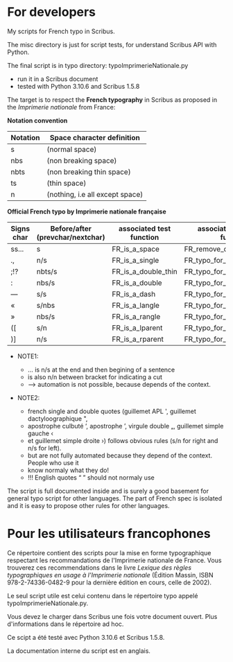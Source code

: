 # For developers
 
 My scripts for French typo in Scribus.
 
 The misc directory is just for script tests, for understand Scribus API with Python.
 
 The final script is in typo directory: typoImprimerieNationale.py
 
 * run it in a Scribus document
 * tested with Python 3.10.6 and Scribus 1.5.8
 
 The target is to respect the **French typography** in Scribus as proposed in the *Imprimerie nationale* from France:
 
 __Notation convention__
 
| Notation | Space character definition |
|----------| ------------------|
|   s   | (normal space)|
|   nbs | (non breaking space)|
|   nbts| (non breaking thin space)|
|   ts  | (thin space)|
|   n   | (nothing, i.e all except space)|
 
 
 __Official French typo by Imprimerie nationale française__

 |Signs char|Before/after (prevchar/nextchar) | associated test function|  associated correction function|
 | -----|-------------------|-------------------------|--------------------------------|
 |ss... |  s                |FR_is_a_space            | FR_remove_duplicated_spaces    |
 |.,    |  n/s              |FR_is_a_single           | FR_typo_for_single             |
 |;!?   |  nbts/s           |FR_is_a_double_thin      | FR_typo_for_double_thin        |
 |:     |  nbs/s            |FR_is_a_double           | FR_typo_for_double             |
 |—     |  s/s              |FR_is_a_dash             | FR_typo_for_dash               |
 |«     |  s/nbs            |FR_is_a_langle           | FR_typo_for_rangle             |
 |»     |  nbs/s            |FR_is_a_rangle           | FR_typo_for_langle             |
 |([    |  s/n              |FR_is_a_lparent          | FR_typo_for_oparent            |
 |)]    |  n/s              |FR_is_a_rparent          | FR_typo_for_cparent            |

* NOTE1: 
   - … is n/s at the end and then begining of a sentence
   - is also n/n between bracket for indicating a cut
   -  --> automation is not possible, because depends of the context.

* NOTE2: 
   - french single and double quotes (guillemet APL ', guillemet dactyloographique ",
   - apostrophe culbuté ‘, apostrophe ’, virgule double „, guillemet simple gauche ‹
   - et guillemet simple droite ›) follows obvious rules (s/n for right and n/s for left).
   - but are not fully automated because they depend of the context. People who use it
   - know normaly what they do!
   -  !!! English quotes “ ” should not normaly use
 
 The script is full documented inside and is surely a good basement for general typo script for other languages. The part of French spec is isolated and it is easy to propose other rules for other languages. 

# Pour les utilisateurs francophones

Ce répertoire contient des scripts pour la mise en forme typographique respectant les recommandations de l'Imprimerie nationale de France. Vous trouverez ces recommendations dans le livre *Lexique des règles typographiques en usage à l'Imprimerie nationale* (Édition Massin, ISBN 978-2-74336-0482-9 pour la dernière édition en cours, celle de 2002). 

Le seul script utile est celui contenu dans le répertoire typo appelé typoImprimerieNationale.py.

Vous devez le charger dans Scribus une fois votre document ouvert. Plus d'informations dans le répertoire ad hoc.

Ce scipt a été testé avec Python 3.10.6 et Scribus 1.5.8.

La documentation interne du script est en anglais.
